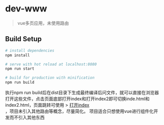 # dev-www

> vue多页应用，未使用路由

## Build Setup

``` bash
# install dependencies
npm install

# serve with hot reload at localhost:8080
npm run start

# build for production with minification
npm run build

```

执行npm run build后在dist目录下生成最终编译后问文件，就可以直接在浏览器打开这些文件，点击页面底部打开index和打开index2即可切换inde.html和index2.html，页面跳转可使用 > <a href="index.html">打开index</a><br>，项目未引入其他路由等概念，尽量简化。
项目适合只想使用vue进行组件化开发而不引入其他东西
